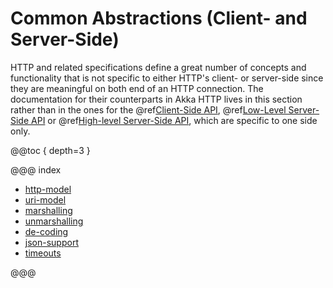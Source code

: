 <a id="http-java-common"></a>
# Common Abstractions (Client- and Server-Side)

HTTP and related specifications define a great number of concepts and functionality that is not specific to either
HTTP's client- or server-side since they are meaningful on both end of an HTTP connection.
The documentation for their counterparts in Akka HTTP lives in this section rather than in the ones for the
@ref[Client-Side API](../client-side/index.md#http-client-side-java), @ref[Low-Level Server-Side API](../server-side/low-level-server-side-api.md#http-low-level-server-side-api-java) or @ref[High-level Server-Side API](../routing-dsl/index.md#http-high-level-server-side-api-java),
which are specific to one side only.

@@toc { depth=3 }

@@@ index

* [http-model](http-model.md)
* [uri-model](uri-model.md)
* [marshalling](marshalling.md)
* [unmarshalling](unmarshalling.md)
* [de-coding](de-coding.md)
* [json-support](json-support.md)
* [timeouts](timeouts.md)

@@@
